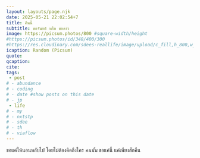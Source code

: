 ```yaml
---
layout: layouts/page.njk
date: 2025-05-21 22:02:54+7
title: คืนนี้
subtitle: ขอจันทร์ หรือ ขอดาว
image: https://picsum.photos/800 #square-width/height
#https://picsum.photos/id/348/400/300
#https://res.cloudinary.com/sdees-reallife/image/upload/c_fill,h_800,w_800/v1734859281/IMG_20241203_072915_n1dpaz.jpg
icaption: Random (Picsum)
quote:
qcaption: 
cite: 
tags: 
 - post
# - abundance
# - coding
# - date #show posts on this date
# - jp
 - life
# - my
# - nxtstp
# - sdee
# - th
# - viaflow
---
```

ขอแค่ให้นอนหลับไป โดยไม่ต้องคิดถึงใคร *คนนั้น* ขอแค่นี้ แค่เพียงสักคืน